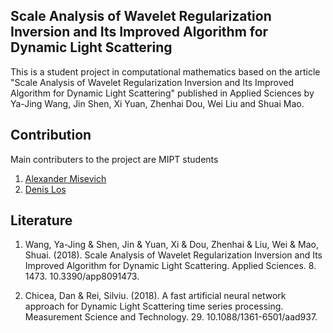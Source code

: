 ## Scale Analysis of Wavelet Regularization Inversion and Its Improved Algorithm for Dynamic Light Scattering ##

This is a student project in computational mathematics based on the article "Scale Analysis of Wavelet Regularization Inversion and Its Improved Algorithm for Dynamic Light Scattering" published in Applied Sciences by Ya-Jing Wang, Jin Shen, Xi Yuan, Zhenhai Dou, Wei Liu and Shuai Mao.

## Contribution ##

Main contributers to the project are MIPT students

1. [Alexander Misevich](https://github.com/alex19999)
2. [Denis Los](https://github.com/denislos)

## Literature ##
1. Wang, Ya-Jing & Shen, Jin & Yuan, Xi & Dou, Zhenhai & Liu, Wei & Mao, Shuai. (2018). Scale Analysis of Wavelet Regularization Inversion and Its Improved Algorithm for Dynamic Light Scattering. Applied Sciences. 8. 1473. 10.3390/app8091473.

2. Chicea, Dan & Rei, Silviu. (2018). A fast artificial neural network approach for Dynamic Light Scattering time series processing. Measurement Science and Technology. 29. 10.1088/1361-6501/aad937.
